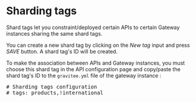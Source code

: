 # Sharding tags

Shard tags let you constraint/deployed certain APIs to certain Gateway instances sharing the same shard tags.

You can create a new shard tag by clicking on the *New tag* input and press *SAVE* button. 
A shard tag's ID will be created.

To make the association between APIs and Gateway instances, 
you must choose this shard tag in the API configuration page and copy/paste the shard tag's ID to the `gravitee.yml` file of the gateway instance : 

<pre>
# Sharding tags configuration
# tags: products,!international
</pre>
